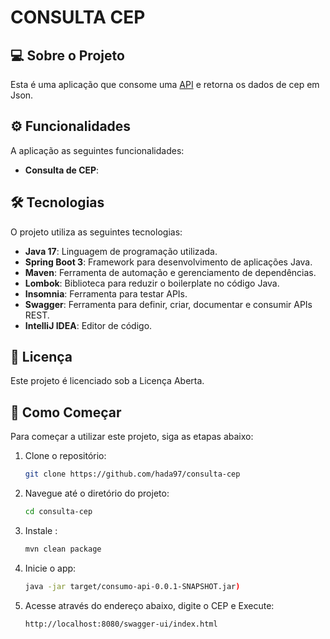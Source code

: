# CONSULTA CEP

## 💻 Sobre o Projeto

Esta é uma aplicação que consome uma [API](https://viacep.com.br/) e retorna os dados de cep em Json.


## ⚙️ Funcionalidades


A aplicação as seguintes funcionalidades:
- **Consulta de CEP**:


## 🛠 Tecnologias

O projeto utiliza as seguintes tecnologias:
- **Java 17**: Linguagem de programação utilizada.
- **Spring Boot 3**: Framework para desenvolvimento de aplicações Java.
- **Maven**: Ferramenta de automação e gerenciamento de dependências.
- **Lombok**: Biblioteca para reduzir o boilerplate no código Java.
- **Insomnia**: Ferramenta para testar APIs.
- **Swagger**: Ferramenta para definir, criar, documentar e consumir APIs REST.
- **IntelliJ IDEA**: Editor de código.

## 📝 Licença

Este projeto é licenciado sob a Licença Aberta.

## 🚀 Como Começar

Para começar a utilizar este projeto, siga as etapas abaixo:

1. Clone o repositório:
    ```bash
    git clone https://github.com/hada97/consulta-cep
    ```
2. Navegue até o diretório do projeto:
    ```bash
    cd consulta-cep
    ```
3. Instale :
    ```bash
    mvn clean package

    ```
4. Inicie o app:
    ```bash
    java -jar target/consumo-api-0.0.1-SNAPSHOT.jar)

    ```
5. Acesse através do endereço abaixo, digite o CEP e Execute:
    ```bash
    http://localhost:8080/swagger-ui/index.html

    ```
